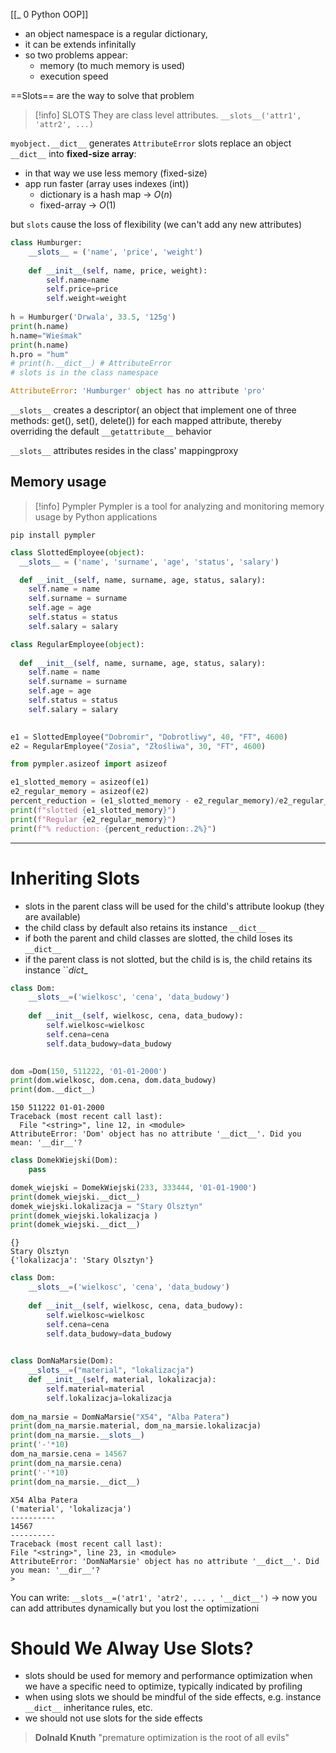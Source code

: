 [[_ 0 Python OOP]]

- an object namespace is a regular dictionary,
- it can be extends infinitally
- so two problems appear:
	- memory (to much memory is used)
	- execution speed

==Slots== are the way to solve that problem

>[!info] SLOTS
>They are class level attributes.
>`__slots__('attr1', 'attr2', ...)`

`myobject.__dict__` generates `AttributeError` 
slots replace an object `__dict__` into **fixed-size array**:
- in that way we use less memory (fixed-size)
- app run faster (array uses indexes (int))
	- dictionary is a hash map -> $O(n)$
	- fixed-array -> $O(1)$

but `slots` cause the loss of flexibility (we can't add any new attributes)
```python
class Humburger:
    __slots__ = ('name', 'price', 'weight')
    
    def __init__(self, name, price, weight):
        self.name=name
        self.price=price
        self.weight=weight
        
h = Humburger('Drwala', 33.5, '125g')
print(h.name)
h.name="Wieśmak"
print(h.name)
h.pro = "hum"
# print(h.__dict__) # AttributeError
# slots is in the class namespace

AttributeError: 'Humburger' object has no attribute 'pro'
```

`__slots__` creates a descriptor( an object that implement one of three methods: get(), set(), delete()) for each mapped attribute, thereby overriding the default `__getattribute__` behavior

`__slots__` attributes resides in the class' mappingproxy


## Memory usage
>[!info] Pympler
> Pympler is a tool for analyzing and monitoring memory usage by Python applications

`pip install pympler`

```python
class SlottedEmployee(object):
  __slots__ = ('name', 'surname', 'age', 'status', 'salary')

  def __init__(self, name, surname, age, status, salary):
    self.name = name
    self.surname = surname
    self.age = age
    self.status = status
    self.salary = salary

class RegularEmployee(object):
  
  def __init__(self, name, surname, age, status, salary):
    self.name = name
    self.surname = surname
    self.age = age
    self.status = status
    self.salary = salary

    
e1 = SlottedEmployee("Dobromir", "Dobrotliwy", 40, "FT", 4600)
e2 = RegularEmployee("Zosia", "Złośliwa", 30, "FT", 4600)

from pympler.asizeof import asizeof

e1_slotted_memory = asizeof(e1)
e2_regular_memory = asizeof(e2)
percent_reduction = (e1_slotted_memory - e2_regular_memory)/e2_regular_memory
print(f"slotted {e1_slotted_memory}")
print(f"Regular {e2_regular_memory}")
print(f"% reduction: {percent_reduction:.2%}")


```


---------
# Inheriting Slots

- slots in the parent class will be used for the child's attribute lookup (they are available)
- the child class by default also retains its instance `__dict__`
- if both the parent and child classes are slotted, the child loses its `__dict__`
- if the parent class is not slotted, but the child is is, the child retains its instance ``_dict__

```python
class Dom:
    __slots__=('wielkosc', 'cena', 'data_budowy')
    
    def __init__(self, wielkosc, cena, data_budowy):
        self.wielkosc=wielkosc
        self.cena=cena
        self.data_budowy=data_budowy
        

dom =Dom(150, 511222, '01-01-2000')
print(dom.wielkosc, dom.cena, dom.data_budowy)
print(dom.__dict__)
```

```
150 511222 01-01-2000
Traceback (most recent call last):
  File "<string>", line 12, in <module>
AttributeError: 'Dom' object has no attribute '__dict__'. Did you mean: '__dir__'?
```

```python
class DomekWiejski(Dom):
    pass

domek_wiejski = DomekWiejski(233, 333444, '01-01-1900')
print(domek_wiejski.__dict__)
domek_wiejski.lokalizacja = "Stary Olsztyn"
print(domek_wiejski.lokalizacja )
print(domek_wiejski.__dict__)
```

```
{}
Stary Olsztyn
{'lokalizacja': 'Stary Olsztyn'}
```

```python
class Dom:
    __slots__=('wielkosc', 'cena', 'data_budowy')
    
    def __init__(self, wielkosc, cena, data_budowy):
        self.wielkosc=wielkosc
        self.cena=cena
        self.data_budowy=data_budowy
        

class DomNaMarsie(Dom):
    __slots__=("material", "lokalizacja")
    def __init__(self, material, lokalizacja):
        self.material=material
        self.lokalizacja=lokalizacja
        
dom_na_marsie = DomNaMarsie("X54", "Alba Patera")
print(dom_na_marsie.material, dom_na_marsie.lokalizacja)
print(dom_na_marsie.__slots__)
print('-'*10)
dom_na_marsie.cena = 14567
print(dom_na_marsie.cena)
print('-'*10)
print(dom_na_marsie.__dict__)
```

```
X54 Alba Patera
('material', 'lokalizacja')
----------
14567
----------
Traceback (most recent call last):
File "<string>", line 23, in <module>
AttributeError: 'DomNaMarsie' object has no attribute '__dict__'. Did you mean: '__dir__'?
>  
```

You can write:
`__slots__=('atr1', 'atr2', ... , '__dict__')` -> now you can add attributes dynamically but you lost the optimizationi


# Should We Alway Use Slots?
- slots should be used for memory and performance optimization  when we have a specific need to optimize, typically indicated by profiling
- when using slots we should be mindful of the side effects, e.g. instance `__dict__` inheritance rules, etc.
- we should not use slots for the side effects


> **Dolnald Knuth**
> "premature optimization is the root of all evils"









